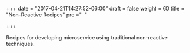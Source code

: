 +++
date = "2017-04-21T14:27:52-06:00"
draft = false
weight = 60
title = "Non-Reactive Recipes"
pre ="<i class='fa fa-cutlery'></i>&nbsp;&nbsp;"

+++

Recipes for developing microservice using traditional non-reactive techniques.